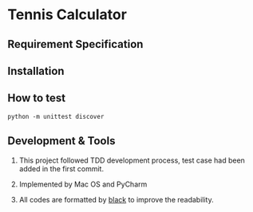 # Tennis Calculator

## Requirement Specification

## Installation

## How to test

```
python -m unittest discover
```

## Development & Tools

1. This project followed TDD development process, test case had been added in the first commit.

2. Implemented by Mac OS and PyCharm 

3. All codes are formatted by [black](https://github.com/python/black) to improve the readability. 